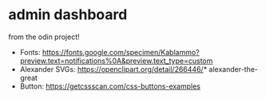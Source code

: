 # admin dashboard
 from the odin project!

* Fonts: https://fonts.google.com/specimen/Kablammo?preview.text=notifications%0A&preview.text_type=custom
* Alexander SVGs: https://openclipart.org/detail/266446/* alexander-the-great
* Button: https://getcssscan.com/css-buttons-examples